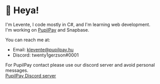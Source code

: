 # :wave: Heya!
I'm Levente, I code mostly in C#, and I'm learning web development.  
I'm working on [PupilPay](https://pupilpay.hu/) and Snapbase.  

You can reach me at:
* Email: <klevente@pupilpay.hu>  
* Discord: twenty1gerzson#0001  

For PupilPay contact please use our discord server and avoid personal messages.  
[PupilPay Discord server](https://discord.com/invite/bXu44WpFp3)

<!---
leventdev/leventdev is a ✨ special ✨ repository because its `README.md` (this file) appears on your GitHub profile.
You can click the Preview link to take a look at your changes.
--->
